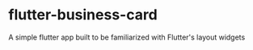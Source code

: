 # flutter-business-card
A simple flutter app built to be familiarized with Flutter's layout widgets
